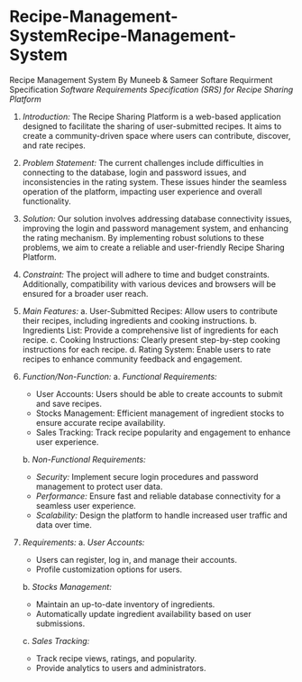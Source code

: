 # Recipe-Management-SystemRecipe-Management-System 
Recipe Management System By Muneeb &amp; Sameer 
Softare Requirment Specification
*Software Requirements Specification (SRS) for Recipe Sharing Platform*

1. *Introduction:*
   The Recipe Sharing Platform is a web-based application designed to facilitate the sharing of user-submitted recipes. It aims to create a community-driven space where users can contribute, discover, and rate recipes.

2. *Problem Statement:*
   The current challenges include difficulties in connecting to the database, login and password issues, and inconsistencies in the rating system. These issues hinder the seamless operation of the platform, impacting user experience and overall functionality.

3. *Solution:*
   Our solution involves addressing database connectivity issues, improving the login and password management system, and enhancing the rating mechanism. By implementing robust solutions to these problems, we aim to create a reliable and user-friendly Recipe Sharing Platform.

4. *Constraint:*
   The project will adhere to time and budget constraints. Additionally, compatibility with various devices and browsers will be ensured for a broader user reach.

5. *Main Features:*
   a. User-Submitted Recipes: Allow users to contribute their recipes, including ingredients and cooking instructions.
   b. Ingredients List: Provide a comprehensive list of ingredients for each recipe.
   c. Cooking Instructions: Clearly present step-by-step cooking instructions for each recipe.
   d. Rating System: Enable users to rate recipes to enhance community feedback and engagement.

6. *Function/Non-Function:*
   a. *Functional Requirements:*
      - User Accounts: Users should be able to create accounts to submit and save recipes.
      - Stocks Management: Efficient management of ingredient stocks to ensure accurate recipe availability.
      - Sales Tracking: Track recipe popularity and engagement to enhance user experience.

   b. *Non-Functional Requirements:*
      - *Security:* Implement secure login procedures and password management to protect user data.
      - *Performance:* Ensure fast and reliable database connectivity for a seamless user experience.
      - *Scalability:* Design the platform to handle increased user traffic and data over time.

7. *Requirements:*
   a. *User Accounts:*
      - Users can register, log in, and manage their accounts.
      - Profile customization options for users.

   b. *Stocks Management:*
      - Maintain an up-to-date inventory of ingredients.
      - Automatically update ingredient availability based on user submissions.

   c. *Sales Tracking:*
      - Track recipe views, ratings, and popularity.
      - Provide analytics to users and administrators.

